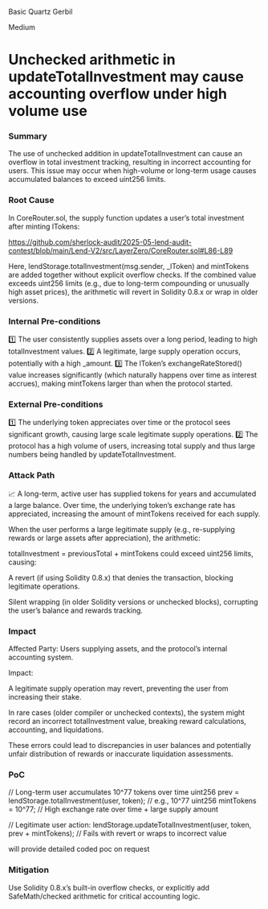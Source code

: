 Basic Quartz Gerbil

Medium

# Unchecked arithmetic in updateTotalInvestment may cause accounting overflow under high volume use

### Summary

The use of unchecked addition in updateTotalInvestment can cause an overflow in total investment tracking, resulting in incorrect accounting for users. This issue may occur when high-volume or long-term usage causes accumulated balances to exceed uint256 limits.



### Root Cause

In CoreRouter.sol, the supply function updates a user’s total investment after minting lTokens:


https://github.com/sherlock-audit/2025-05-lend-audit-contest/blob/main/Lend-V2/src/LayerZero/CoreRouter.sol#L86-L89

Here, lendStorage.totalInvestment(msg.sender, _lToken) and mintTokens are added together without explicit overflow checks. If the combined value exceeds uint256 limits (e.g., due to long-term compounding or unusually high asset prices), the arithmetic will revert in Solidity 0.8.x or wrap in older versions.

### Internal Pre-conditions

1️⃣ The user consistently supplies assets over a long period, leading to high totalInvestment values.
2️⃣ A legitimate, large supply operation occurs, potentially with a high _amount.
3️⃣ The lToken’s exchangeRateStored() value increases significantly (which naturally happens over time as interest accrues), making mintTokens larger than when the protocol started.



### External Pre-conditions

1️⃣ The underlying token appreciates over time or the protocol sees significant growth, causing large scale legitimate supply operations.
2️⃣ The protocol has a high volume of users, increasing total supply and thus large numbers being handled by updateTotalInvestment.

### Attack Path

📈 A long-term, active user has supplied tokens for years and accumulated a large balance. Over time, the underlying token’s exchange rate has appreciated, increasing the amount of mintTokens received for each supply.

When the user performs a large legitimate supply (e.g., re-supplying rewards or large assets after appreciation), the arithmetic:

totalInvestment = previousTotal + mintTokens
could exceed uint256 limits, causing:

A revert (if using Solidity 0.8.x) that denies the transaction, blocking legitimate operations.

Silent wrapping (in older Solidity versions or unchecked blocks), corrupting the user’s balance and rewards tracking.

### Impact

Affected Party: Users supplying assets, and the protocol’s internal accounting system.

Impact:

A legitimate supply operation may revert, preventing the user from increasing their stake.

In rare cases (older compiler or unchecked contexts), the system might record an incorrect totalInvestment value, breaking reward calculations, accounting, and liquidations.

These errors could lead to discrepancies in user balances and potentially unfair distribution of rewards or inaccurate liquidation assessments.

### PoC


// Long-term user accumulates 10^77 tokens over time
uint256 prev = lendStorage.totalInvestment(user, token);  // e.g., 10^77
uint256 mintTokens = 10^77;  // High exchange rate over time + large supply amount

// Legitimate user action:
lendStorage.updateTotalInvestment(user, token, prev + mintTokens);
// Fails with revert or wraps to incorrect value

will provide detailed coded poc on request


### Mitigation

Use Solidity 0.8.x’s built-in overflow checks, or explicitly add SafeMath/checked arithmetic for critical accounting logic.